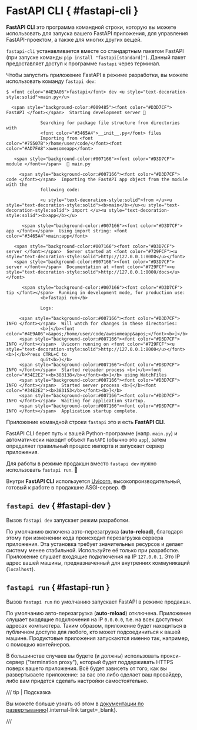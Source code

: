 # FastAPI CLI { #fastapi-cli }

**FastAPI CLI** это программа командной строки, которую вы можете использовать для запуска вашего FastAPI приложения, для управления FastAPI-проектом, а также для многих других вещей.

`fastapi-cli` устанавливается вместе со стандартным пакетом FastAPI (при запуске команды `pip install "fastapi[standard]"`). Данный пакет предоставляет доступ к программе `fastapi` через терминал.

Чтобы запустить приложение FastAPI в режиме разработки, вы можете использовать команду `fastapi dev`:

<div class="termy">

```console
$ <font color="#4E9A06">fastapi</font> dev <u style="text-decoration-style:solid">main.py</u>

  <span style="background-color:#009485"><font color="#D3D7CF"> FastAPI </font></span>  Starting development server 🚀

             Searching for package file structure from directories with
             <font color="#3465A4">__init__.py</font> files
             Importing from <font color="#75507B">/home/user/code/</font><font color="#AD7FA8">awesomeapp</font>

   <span style="background-color:#007166"><font color="#D3D7CF"> module </font></span>  🐍 main.py

     <span style="background-color:#007166"><font color="#D3D7CF"> code </font></span>  Importing the FastAPI app object from the module with the
             following code:

             <u style="text-decoration-style:solid">from </u><u style="text-decoration-style:solid"><b>main</b></u><u style="text-decoration-style:solid"> import </u><u style="text-decoration-style:solid"><b>app</b></u>

      <span style="background-color:#007166"><font color="#D3D7CF"> app </font></span>  Using import string: <font color="#3465A4">main:app</font>

   <span style="background-color:#007166"><font color="#D3D7CF"> server </font></span>  Server started at <font color="#729FCF"><u style="text-decoration-style:solid">http://127.0.0.1:8000</u></font>
   <span style="background-color:#007166"><font color="#D3D7CF"> server </font></span>  Documentation at <font color="#729FCF"><u style="text-decoration-style:solid">http://127.0.0.1:8000/docs</u></font>

      <span style="background-color:#007166"><font color="#D3D7CF"> tip </font></span>  Running in development mode, for production use:
             <b>fastapi run</b>

             Logs:

     <span style="background-color:#007166"><font color="#D3D7CF"> INFO </font></span>  Will watch for changes in these directories:
             <b>[</b><font color="#4E9A06">&apos;/home/user/code/awesomeapp&apos;</font><b>]</b>
     <span style="background-color:#007166"><font color="#D3D7CF"> INFO </font></span>  Uvicorn running on <font color="#729FCF"><u style="text-decoration-style:solid">http://127.0.0.1:8000</u></font> <b>(</b>Press CTRL+C to
             quit<b>)</b>
     <span style="background-color:#007166"><font color="#D3D7CF"> INFO </font></span>  Started reloader process <b>[</b><font color="#34E2E2"><b>383138</b></font><b>]</b> using WatchFiles
     <span style="background-color:#007166"><font color="#D3D7CF"> INFO </font></span>  Started server process <b>[</b><font color="#34E2E2"><b>383153</b></font><b>]</b>
     <span style="background-color:#007166"><font color="#D3D7CF"> INFO </font></span>  Waiting for application startup.
     <span style="background-color:#007166"><font color="#D3D7CF"> INFO </font></span>  Application startup complete.
```

</div>

Приложение командной строки `fastapi` это и есть **FastAPI CLI**.

FastAPI CLI берет путь к вашей Python-программе (напр. `main.py`) и автоматически находит объект `FastAPI` (обычно это `app`), затем определяет правильный процесс импорта и запускает сервер приложения.

Для работы в режиме продакшн вместо `fastapi dev` нужно использовать `fastapi run`. 🚀

Внутри **FastAPI CLI** используется <a href="https://www.uvicorn.dev" class="external-link" target="_blank">Uvicorn</a>, высокопроизводительный, готовый к работе в продакшне ASGI-сервер. 😎

## `fastapi dev` { #fastapi-dev }

Вызов `fastapi dev` запускает режим разработки.

По умолчанию включена авто-перезагрузка (**auto-reload**), благодаря этому при изменении кода происходит перезагрузка сервера приложения. Эта установка требует значительных ресурсов и делает систему менее стабильной. Используйте её только при разработке. Приложение слушает входящие подключения на IP `127.0.0.1`. Это IP адрес вашей машины, предназначенный для внутренних коммуникаций (`localhost`).

## `fastapi run` { #fastapi-run }

Вызов `fastapi run` по умолчанию запускает FastAPI в режиме продакшн.

По умолчанию авто-перезагрузка (**auto-reload**) отключена. Приложение слушает входящие подключения на IP `0.0.0.0`, т.е. на всех доступных адресах компьютера. Таким образом, приложение будет находиться в публичном доступе для любого, кто может подсоединиться к вашей машине. Продуктовые приложения запускаются именно так, например, с помощью контейнеров.

В большинстве случаев вы будете (и должны) использовать прокси-сервер ("termination proxy"), который будет поддерживать HTTPS поверх вашего приложения. Всё будет зависеть от того, как вы развертываете приложение: за вас это либо сделает ваш провайдер, либо вам придется сделать настройки самостоятельно.

/// tip | Подсказка

Вы можете больше узнать об этом в [документации по развертыванию](deployment/index.md){.internal-link target=_blank}.

///

